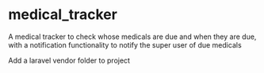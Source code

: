 # medical_tracker
A medical tracker to check whose medicals are due and when they are due, with a notification functionality to notify the super user of due medicals

Add a laravel vendor folder to project
